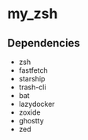 my_zsh
======

## Dependencies

- zsh
- fastfetch
- starship
- trash-cli
- bat
- lazydocker
- zoxide
- ghostty
- zed

